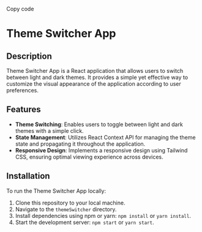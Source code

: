
Copy code
# Theme Switcher App

## Description

Theme Switcher App is a React application that allows users to switch between light and dark themes. It provides a simple yet effective way to customize the visual appearance of the application according to user preferences.

## Features

- **Theme Switching**: Enables users to toggle between light and dark themes with a simple click.
- **State Management**: Utilizes React Context API for managing the theme state and propagating it throughout the application.
- **Responsive Design**: Implements a responsive design using Tailwind CSS, ensuring optimal viewing experience across devices.

## Installation

To run the Theme Switcher App locally:

1. Clone this repository to your local machine.
2. Navigate to the `themeSwitcher` directory.
3. Install dependencies using npm or yarn: `npm install` or `yarn install`.
4. Start the development server: `npm start` or `yarn start`.